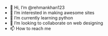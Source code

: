 - 👋 Hi, I’m @rehmankhan123
- 👀 I’m interested in making awesome sites
- 🌱 I’m currently learning python
- 💞️ I’m looking to collaborate on web designing
- 📫 How to reach me

<!---
rehmankhan123/rehmankhan123 is a ✨ special ✨ repository because its `README.md` (this file) appears on your GitHub profile.
You can click the Preview link to take a look at your changes.
--->
